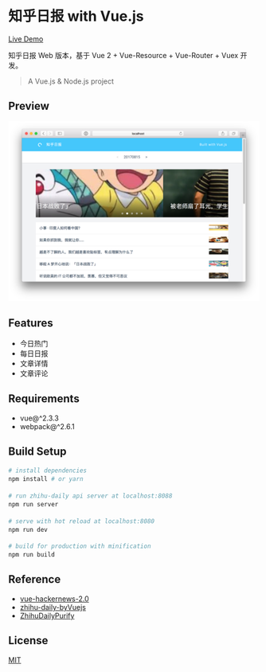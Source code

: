 # 知乎日报 with Vue.js

[Live Demo](http://vue-zhihu.hapboy.com)

知乎日报 Web 版本，基于 Vue 2 + Vue-Resource + Vue-Router + Vuex 开发。

> A Vue.js & Node.js project

## Preview

![](./preview.png)

## Features
- 今日热门
- 每日日报
- 文章详情
- 文章评论

## Requirements

+ vue@^2.3.3
+ webpack@^2.6.1

## Build Setup

``` bash
# install dependencies
npm install # or yarn

# run zhihu-daily api server at localhost:8088
npm run server

# serve with hot reload at localhost:8080
npm run dev

# build for production with minification
npm run build
```

## Reference

- [vue-hackernews-2.0](https://github.com/vuejs/vue-hackernews-2.0)
- [zhihu-daily-byVuejs](https://github.com/GaryChangCN/zhihu-daily-byVuejs)
- [ZhihuDailyPurify](https://github.com/izzyleung/ZhihuDailyPurify/wiki/%E7%9F%A5%E4%B9%8E%E6%97%A5%E6%8A%A5-API-%E5%88%86%E6%9E%90)

## License

[MIT](https://opensource.org/licenses/MIT)
